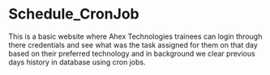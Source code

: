# Schedule_CronJob
This is a basic website where Ahex Technologies trainees can login through there credentials and see what was the task assigned for them on that day based on their preferred technology and in background we clear previous days history in database using cron jobs.
